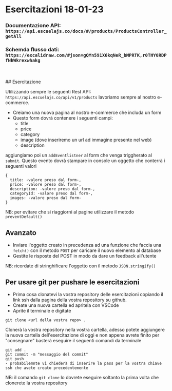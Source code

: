 # Esercitazioni 18-01-23

### Documentazione API: `https://api.escuelajs.co/docs/#/products/ProductsController_getAll`

### Schemda flusso dati: `https://excalidraw.com/#json=gQYn591X6kqNeR_bMPRTK,r0THY0RDPfNhWkrexwhakg`

<br>
<br>
## Esercitazione

Utilizzando sempre le seguenti Rest API: `https://api.escuelajs.co/api/v1/products` lavoriamo sempre al nostro e-commerce.

- Creiamo una nuova pagina al nostro e-commerce che includa un form
- Questo form dovrà contenere i seguenti campi:
  - title
  - price
  - category
  - image (dove inseriremo un url ad immagine presente nel web)
  - description

aggiungiamo poi un `addEventlistner` al form che venga triggherato al `submit`.
Questo evento dovrà stampare in console un oggetto che conterrà i seguenti valori

```
{
  title: -valore preso dal form-,
  price: -valore preso dal form-,
  description: -valore preso dal form-,
  categoryId: -valore preso dal form-,
  images: -valore preso dal form-
}
```

NB: per evitare che si riaggiorni al pagine utilizzare il metodo `preventDefault()`

## Avanzato

- Inviare l'oggetto creato in precedenza ad una funzione che faccia una `fetch()` con il metodo `POST` per caricare il nuovo elemento al database
- Gestite le risposte del POST in modo da dare un feedback all'utente

NB: ricordate di stringhificare l'oggetto con il metodo `JSON.stringify()`

## Per usare git per pushare le esercitazioni

- Prima cosa clonatevi la vostra repository delle esercitazioni copiando il link ssh dalla pagina della vostra repository su github.
- Create una nuova cartella ed apritela con VSCode
- Aprite il terminale e digitate

```
git clone <url della vostra repo> .
```

Clonerà la vostra repository nella vostra cartella, adesso potete aggiungere la nuova cartella dell'esercitazione di oggi e non appena avrete finito per "consegnare" basterà eseguire il seguenti comandi da terminale

```
git add .
git commit -m "messaggio del commit"
git push
- probabilemnte vi chiederà di inserire la pass per la vostra chiave ssh che avete creato precedentemente
```

NB: il comando `git clone` lo dovrete eseguire soltanto la prima volta che clonerete la vostra repository
